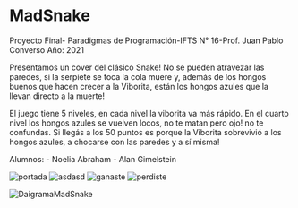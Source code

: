 # MadSnake
Proyecto Final- Paradigmas de Programación-IFTS N° 16-Prof. Juan Pablo Converso
Año: 2021

Presentamos un cover del clásico Snake!
No se pueden atravezar las paredes, si la serpiete se toca la cola muere y, además de los hongos buenos que hacen crecer a la Viborita, están los hongos azules 
que la llevan directo a la muerte!

El juego tiene 5 niveles, en cada nivel la viborita va más rápido. En el cuarto nivel los hongos azules se vuelven locos, no te matan pero ojo! no te confundas. 
Si llegás a los 50 puntos es porque la Viborita sobrevivió a los hongos azules, a chocarse con las paredes y a sí misma!

Alumnos: - Noelia Abraham
         - Alan Gimelstein
         
         
![portada](https://user-images.githubusercontent.com/82983554/146477360-437844a0-255f-4225-a2d2-d33b803a73ea.png)
![asdasd](https://user-images.githubusercontent.com/82983554/146483678-a8486814-5cf9-48c1-b58b-7f015e5b32b2.JPG)
![ganaste](https://user-images.githubusercontent.com/90360898/146596056-86c6638e-4a74-4fae-81f0-bc3e42395ab2.png)
![perdiste](https://user-images.githubusercontent.com/82983554/146611797-a35cfb53-994c-417e-9988-b887c7475779.png)

![DaigramaMadSnake](https://user-images.githubusercontent.com/90360898/146595995-ab67092d-203e-4add-88d2-ab8d97c12fa4.png)
